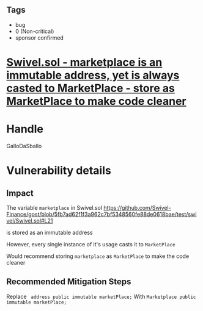 ## Tags

- bug
- 0 (Non-critical)
- sponsor confirmed

# [Swivel.sol - marketplace is an immutable address, yet is always casted to MarketPlace - store as MarketPlace to make code cleaner](https://github.com/code-423n4/2021-09-swivel-findings/issues/125) 

# Handle

GalloDaSballo


# Vulnerability details

## Impact
The variable `marketplace` in Swivel.sol https://github.com/Swivel-Finance/gost/blob/5fb7ad62f1f3a962c7bf5348560fe88de0618bae/test/swivel/Swivel.sol#L21

is stored as an immutable address

However, every single instance of it's usage casts it to `MarketPlace`

Would recommend storing `marketplace` as `MarketPlace` to make the code cleaner


## Recommended Mitigation Steps
Replace
`  address public immutable marketPlace;
`
With
`
  Marketplace public immutable marketPlace;
`

